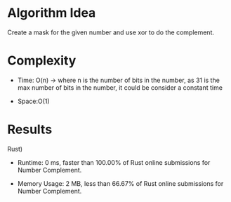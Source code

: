 # Algorithm Idea

Create a mask for the given number and use xor to do the complement.

# Complexity

- Time: O(n) -> where n is the number of bits in the number, as 31 is the max number of bits in the number, it could be consider a constant time

- Space:O(1)

# Results

Rust)

- Runtime: 0 ms, faster than 100.00% of Rust online submissions for Number Complement.

- Memory Usage: 2 MB, less than 66.67% of Rust online submissions for Number Complement.
